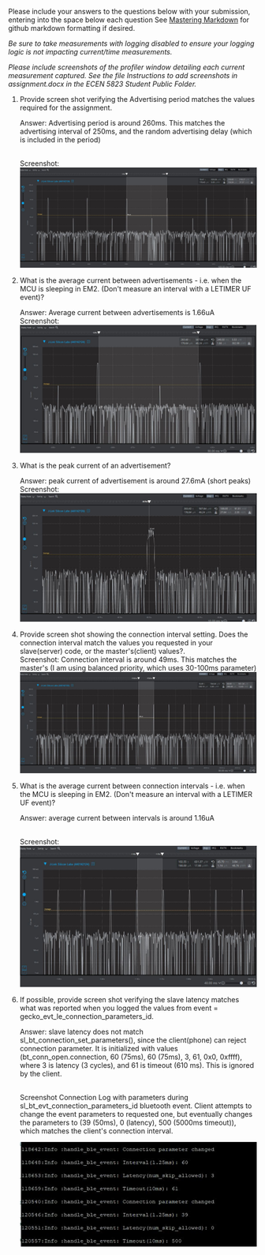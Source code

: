 Please include your answers to the questions below with your submission, entering into the space below each question
See [Mastering Markdown](https://guides.github.com/features/mastering-markdown/) for github markdown formatting if desired.

*Be sure to take measurements with logging disabled to ensure your logging logic is not impacting current/time measurements.*

*Please include screenshots of the profiler window detailing each current measurement captured.  See the file Instructions to add screenshots in assignment.docx in the ECEN 5823 Student Public Folder.*

1. Provide screen shot verifying the Advertising period matches the values required for the assignment.

   Answer: Advertising period is around 260ms. This matches the advertising interval of 250ms, and the random advertising delay (which is included in the period)

   <br>Screenshot:  
   ![advertising_period](assignment5_pics/q1.JPG)  

2. What is the average current between advertisements - i.e. when the MCU is sleeping in EM2. (Don't measure an interval with a LETIMER UF event)?
   
   Answer: Average current between advertisements is 1.66uA
   <br>Screenshot:  
   ![avg_current_between_advertisements](assignment5_pics/q2.JPG)  

3. What is the peak current of an advertisement? 
   
   Answer: peak current of advertisement is around 27.6mA (short peaks)
   <br>Screenshot:  
   ![peak_current_of_advertisement](assignment5_pics/q3.JPG)  

4. Provide screen shot showing the connection interval setting. Does the connection interval match the values you requested in your slave(server) code, or the master's(client) values?.
   <br>Screenshot: Connection interval is around 49ms. This matches the master's (I am using balanced priority, which uses 30-100ms parameter)
   ![connection_interval](assignment5_pics/q4.JPG)  

5. What is the average current between connection intervals - i.e. when the MCU is sleeping in EM2. (Don't measure an interval with a LETIMER UF event)?
   
   Answer: average current between intervals is around 1.16uA

   <br>Screenshot:  
   ![avg_current_between_connection_intervals](assignment5_pics/q5.JPG)  

6. If possible, provide screen shot verifying the slave latency matches what was reported when you logged the values from event = gecko_evt_le_connection_parameters_id. 

   Answer: slave latency does not match sl_bt_connection_set_parameters(), since the client(phone) can reject connection parameter. It is initialized with values (bt_conn_open.connection, 60 (75ms), 60 (75ms), 3, 61, 0x0, 0xffff), where 3 is latency (3 cycles), and 61 is timeout (610 ms). This is ignored by the client.

   <br>Screenshot Connection Log with parameters during sl_bt_evt_connection_parameters_id bluetooth event. Client attempts to change the event parameters to requested one, but eventually changes the parameters to (39 (50ms), 0 (latency), 500 (5000ms timeout)), which matches the client's connection interval.

   ![slave_latency](assignment5_pics/q6_log.JPG)  


